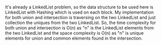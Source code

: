 It's already a LinkedList problem, so the data structure to be used here is LinkedList with Hashing which is used on each block. My implementation for both union and intersection is traversing on the two LinkedList and just collection the uniques from the two LinkedList. So, the time complexity for both union and intersection is O(n) as "n" is the LinkedList elements from the two LinkedList and the space complexity is O(n) as "n" is unique elements for union and common elements found in the intersection.